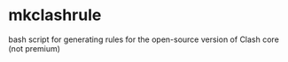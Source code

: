 # mkclashrule
bash script for generating rules for the open-source version of Clash core (not premium)

